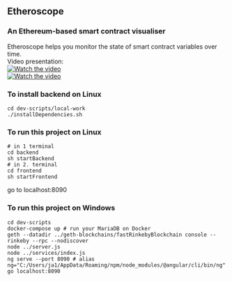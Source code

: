 ## Etheroscope
### An Ethereum-based smart contract visualiser
Etheroscope helps you monitor the state of smart contract variables over time.
<br>
Video presentation:
<br>
[![Watch the video](https://img.youtube.com/vi/eLNDXLViJZ8/maxresdefault.jpg)](https://www.youtube.com/watch?v=eLNDXLViJZ8)
<br>
[![Watch the video](https://img.youtube.com/vi/dBDGcbk6F4Q/maxresdefault.jpg)](https://www.youtube.com/watch?v=dBDGcbk6F4Q)
<br>

### To install backend on Linux
```shell
cd dev-scripts/local-work
./installDependencies.sh
```

### To run this project on Linux
```shell
# in 1 terminal
cd backend
sh startBackend 
# in 2. terminal
cd frontend
sh startFrontend
```
go to localhost:8090


### To run this project on Windows
```shell
cd dev-scripts
docker-compose up # run your MariaDB on Docker
geth --datadir ../geth-blockchains/fastRinkebyBlockchain console --rinkeby --rpc --nodiscover
node ../server.js
node ../services/index.js
ng serve --port 8090 # alias ng="C:/Users/ja1/AppData/Roaming/npm/node_modules/@angular/cli/bin/ng"
go localhost:8090
```
